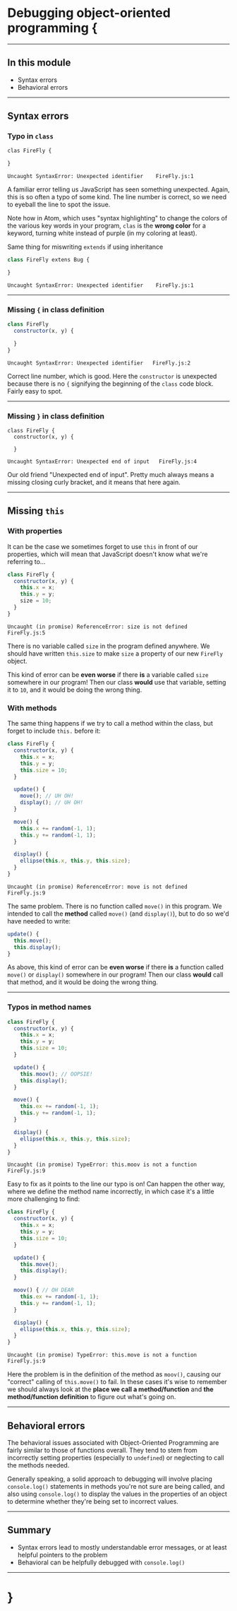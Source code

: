 # Debugging object-oriented programming {

---

## In this module

- Syntax errors
- Behavioral errors

---

## Syntax errors

### Typo in `class`

```javascript
clas FireFly {

}
```

`Uncaught SyntaxError: Unexpected identifier    FireFly.js:1`

A familiar error telling us JavaScript has seen something unexpected. Again, this is so often a typo of some kind. The line number is correct, so we need to eyeball the line to spot the issue.

Note how in Atom, which uses "syntax highlighting" to change the colors of the various key words in your program, `clas` is the __wrong color__ for a keyword, turning white instead of purple (in my coloring at least).

Same thing for miswriting `extends` if using inheritance

```javascript
class FireFly extens Bug {

}
```

`Uncaught SyntaxError: Unexpected identifier    FireFly.js:1`

---

### Missing `{` in class definition

```javascript
class FireFly
  constructor(x, y) {

  }
}
```

`Uncaught SyntaxError: Unexpected identifier   FireFly.js:2`

Correct line number, which is good. Here the `constructor` is unexpected because there is no `{` signifying the beginning of the `class` code block. Fairly easy to spot.

---

### Missing `}` in class definition

```
class FireFly {
  constructor(x, y) {

  }
```

`Uncaught SyntaxError: Unexpected end of input   FireFly.js:4`

Our old friend "Unexpected end of input". Pretty much always means a missing closing curly bracket, and it means that here again.

---

## Missing `this`

### With properties

It can be the case we sometimes forget to use `this` in front of our properties, which will mean that JavaScript doesn't know what we're referring to...

```javascript
class FireFly {
  constructor(x, y) {
    this.x = x;
    this.y = y;
    size = 10;
  }
}
```

`Uncaught (in promise) ReferenceError: size is not defined   FireFly.js:5`

There is no variable called `size` in the program defined anywhere. We should have written `this.size` to make `size` a property of our new `FireFly` object.

This kind of error can be **even worse** if there **is** a variable called `size` somewhere in our program! Then our class **would** use that variable, setting it to `10`, and it would be doing the wrong thing.

### With methods

The same thing happens if we try to call a method within the class, but forget to include `this.` before it:

```javascript
class FireFly {
  constructor(x, y) {
    this.x = x;
    this.y = y;
    this.size = 10;
  }

  update() {
    move(); // UH OH!
    display(); // UH OH!
  }

  move() {
    this.x += random(-1, 1);
    this.y += random(-1, 1);
  }

  display() {
    ellipse(this.x, this.y, this.size);
  }
}
```

`Uncaught (in promise) ReferenceError: move is not defined   FireFly.js:9`

The same problem. There is no function called `move()` in this program. We intended to call the **method** called `move()` (and `display()`), but to do so we'd have needed to write:

```javascript
update() {
  this.move();
  this.display();
}
```

As above, this kind of error can be **even worse** if there **is** a function called `move()` or `display()` somewhere in our program! Then our class **would** call that method, and it would be doing the wrong thing.

---

### Typos in method names

```javascript
class FireFly {
  constructor(x, y) {
    this.x = x;
    this.y = y;
    this.size = 10;
  }

  update() {
    this.moov(); // OOPSIE!
    this.display();
  }

  move() {
    this.ex += random(-1, 1);
    this.y += random(-1, 1);
  }

  display() {
    ellipse(this.x, this.y, this.size);
  }
}
```

`Uncaught (in promise) TypeError: this.moov is not a function   FireFly.js:9`

Easy to fix as it points to the line our typo is on! Can happen the other way, where we define the method name incorrectly, in which case it's a little more challenging to find:

```javascript
class FireFly {
  constructor(x, y) {
    this.x = x;
    this.y = y;
    this.size = 10;
  }

  update() {
    this.move();
    this.display();
  }

  moov() { // OH DEAR
    this.ex += random(-1, 1);
    this.y += random(-1, 1);
  }

  display() {
    ellipse(this.x, this.y, this.size);
  }
}
```

`Uncaught (in promise) TypeError: this.move is not a function   FireFly.js:9`

Here the problem is in the definition of the method as `moov()`, causing our "correct" calling of `this.move()` to fail. In these cases it's wise to remember we should always look at the **place we call a method/function** and **the method/function definition** to figure out what's going on.

---

## Behavioral errors

The behavioral issues associated with Object-Oriented Programming are fairly similar to those of functions overall. They tend to stem from incorrectly setting properties (especially to `undefined`) or neglecting to call the methods needed.

Generally speaking, a solid approach to debugging will involve placing `console.log()` statements in methods you're not sure are being called, and also using `console.log()` to display the values in the properties of an object to determine whether they're being set to incorrect values.

---

## Summary

- Syntax errors lead to mostly understandable error messages, or at least helpful pointers to the problem
- Behavioral can be helpfully debugged with `console.log()`

---

# }
